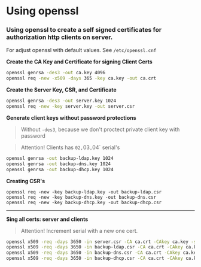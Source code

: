 # Using openssl

### Using openssl to create a self signed certificates for authorization http clients on server.

For adjust openssl with default values. See `/etc/openssl.cnf`


**Create the CA Key and Certificate for signing Client Certs**

```bash
openssl genrsa -des3 -out ca.key 4096
openssl req -new -x509 -days 365 -key ca.key -out ca.crt
```

**Create the Server Key, CSR, and Certificate**

```bash
openssl genrsa -des3 -out server.key 1024
openssl req -new -key server.key -out server.csr
```



**Generate client keys without password protections**

> Without `-des3`, because we don't proctect private client key with password

> Attention! Clients has `02,`03`,`04` serial's

```bash
openssl genrsa -out backup-ldap.key 1024
openssl genrsa -out backup-dns.key 1024
openssl genrsa -out backup-dhcp.key 1024
```

**Creating CSR's**

```
openssl req -new -key backup-ldap.key -out backup-ldap.csr
openssl req -new -key backup-dns.key -out backup-dns.csr
openssl req -new -key backup-dhcp.key -out backup-dhcp.csr
```
****


**Sing all certs: server and clients**

> Attention! Increment serial with a new one cert.

```bash
openssl x509 -req -days 3650 -in server.csr -CA ca.crt -CAkey ca.key -set_serial 01 -out server.crt
openssl x509 -req -days 3650 -in backup-ldap.csr -CA ca.crt -CAkey ca.key -set_serial 02 -out backup-ldap..crt
openssl x509 -req -days 3650 -in backup-dns.csr -CA ca.crt -CAkey ca.key -set_serial 03 -out backup-dns.crt
openssl x509 -req -days 3650 -in backup-dhcp.csr -CA ca.crt -CAkey ca.key -set_serial 04 -out backup-dhcp.crt
```
